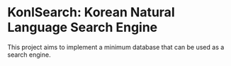 # KonlSearch: Korean Natural Language Search Engine

This project aims to implement a minimum database that can be used as a search engine.

